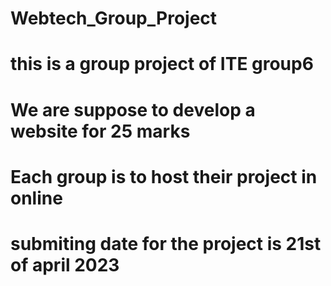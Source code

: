 # Webtech_Group_Project
# this is a group project of ITE group6
# We are suppose to develop a website for 25 marks
# Each group is to host their project in online
# submiting date for the project is 21st of april 2023
